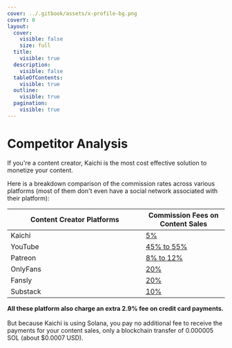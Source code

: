 ```yaml
---
cover: ../.gitbook/assets/x-profile-bg.png
coverY: 0
layout:
  cover:
    visible: false
    size: full
  title:
    visible: true
  description:
    visible: false
  tableOfContents:
    visible: true
  outline:
    visible: true
  pagination:
    visible: true
---
```


# Competitor Analysis

If you're a content creator, Kaichi is the most cost effective solution to monetize your content.&#x20;

Here is a breakdown comparison of the commission rates across various platforms (most of them don't even have a social network associated with their platform):&#x20;

<table><thead><tr><th width="297">Content Creator Platforms</th><th>Commission Fees on Content Sales</th></tr></thead><tbody><tr><td>Kaichi</td><td><a href="broken-reference">5%</a></td></tr><tr><td>YouTube</td><td><a href="https://support.google.com/youtube/answer/72902?hl=en#zippy=%2Cwhats-my-revenue-share">45% to 55%</a></td></tr><tr><td>Patreon</td><td><a href="https://support.patreon.com/hc/en-us/articles/11111747095181-Creator-fees-overview">8% to 12%</a></td></tr><tr><td>OnlyFans</td><td><a href="https://onlyfans.com/help/3/120/129">20%</a></td></tr><tr><td>Fansly</td><td><a href="https://fansly.com/application">20% </a></td></tr><tr><td>Substack</td><td><a href="https://support.substack.com/hc/en-us/articles/360037607131-How-much-does-Substack-cost">10%</a></td></tr></tbody></table>

**All these platform also charge an extra 2.9% fee on credit card payments.** \
\
But because Kaichi is using Solana, you pay no additional fee to receive the payments for your content sales, only a blockchain transfer of 0.000005 SOL (about $0.0007 USD).&#x20;
